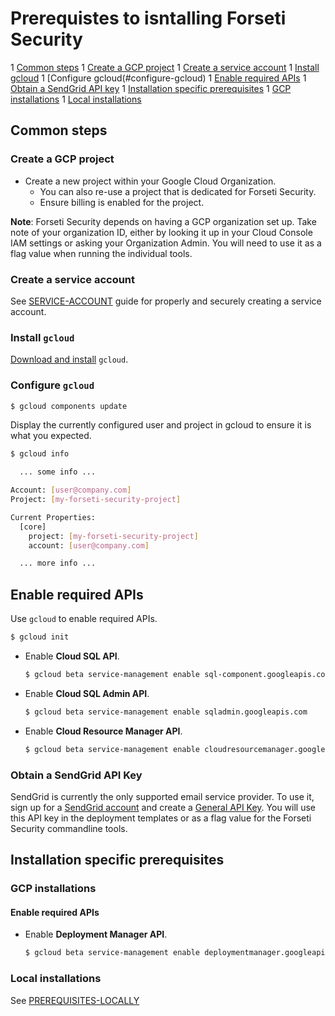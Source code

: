# Prerequistes to isntalling Forseti Security
  1 [Common steps](#common-steps)
    1 [Create a GCP project](#create-a-gcp-project)
    1 [Create a service account](#create-a-service-account)
    1 [Install gcloud](#install-gcloud)
    1 [Configure gcloud(#configure-gcloud)
    1 [Enable required APIs](#enable-required-apis)
    1 [Obtain a SendGrid API key](#obtain-a-sendgrid-api-key)
  1 [Installation specific prerequisites](#installation-specific-prerequisites)
    1 [GCP installations](#gcp-installations)
    1 [Local installations](#local-installations)

## Common steps
### Create a GCP project
* Create a new project within your Google Cloud Organization.
  * You can also re-use a project that is dedicated for Forseti Security.
  * Ensure billing is enabled for the project.

**Note**: Forseti Security depends on having a GCP organization set up.
Take note of your organization ID, either by looking it up in
your Cloud Console IAM settings or asking your Organization Admin.
You will need to use it as a flag value when running the individual tools.

### Create a service account
See [SERVICE-ACCOUNT](/docs/common/SERVICE-ACCOUNT.md) guide for properly and
securely creating a service account.

### Install `gcloud`
[Download and install](https://cloud.google.com/sdk/gcloud/) `gcloud`.

### Configure `gcloud`

  ```sh
  $ gcloud components update
  ```
Display the currently configured user and project in gcloud to ensure it
is what you expected.

  ```sh
  $ gcloud info

    ... some info ...

  Account: [user@company.com]
  Project: [my-forseti-security-project]

  Current Properties:
    [core]
      project: [my-forseti-security-project]
      account: [user@company.com]

    ... more info ...
  ```

## Enable required APIs
Use `gcloud` to enable required APIs.

  ```sh
  $ gcloud init
  ```

* Enable **Cloud SQL API**.

  ```sh
  $ gcloud beta service-management enable sql-component.googleapis.com
  ```

* Enable **Cloud SQL Admin API**.

  ```sh
  $ gcloud beta service-management enable sqladmin.googleapis.com
  ```

* Enable **Cloud Resource Manager API**.

  ```sh
  $ gcloud beta service-management enable cloudresourcemanager.googleapis.com
  ```

### Obtain a SendGrid API Key
SendGrid is currently the only supported email service provider. To use it, sign
up for a [SendGrid account](https://sendgrid.com) and create
a [General API Key](https://sendgrid.com/docs/User_Guide/Settings/api_keys.html).
You will use this API key in the deployment templates or as a flag value for
the Forseti Security commandline tools.

## Installation specific prerequisites
### GCP installations
#### Enable required APIs

* Enable **Deployment Manager API**.

  ```sh
  $ gcloud beta service-management enable deploymentmanager.googleapis.com
  ```

### Local installations
See [PREREQUISITES-LOCALLY](/docs/PREREQUISITES-LOCALLY.md)
